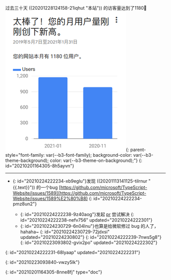 过去三十天 ((20201228124158-21iqhut "本站"))  的访客量达到了1180🎉 ![image.png](assets/20210205154758-iayt2fb-image.png){: parent-style="font-family: var(--b3-font-family); background-color: var(--b3-theme-background); color: var(--b3-theme-on-background);"}
{: id="20210201164305-8h5ayvn"}

---

- {: id="20210224222234-xb9eglu"}发现 ((20201113141125-tilrnur "{{.text}}"))  的一个bug [https://github.com/microsoft/TypeScript-Website/issues/1589](https://github.com/microsoft/TypeScript-Website/issues/1589%E2%80%B8)
  {: id="20210224222234-pmz8un2"}

  - {: id="20210224222238-9z40aog"}发起 [pr](https://github.com/microsoft/TypeScript-Website/pull/1594) 尝试解决
    {: id="20210224222238-nefv756" updated="20210224222301"}
  - {: id="20210224230729-6n04lnu"}也算是给微软修过 bug 的人了， hahaha~
    {: id="20210224230729-72jdxsi" updated="20210224230802"}
  {: id="20210224222239-7nws5g8"}
{: id="20210223093802-gvix2po" updated="20210224222302"}

{: id="20210224222231-68lyaap" updated="20210224222231"}

{: id="20210223093840-vwzy5lk"}


{: id="20210201164305-8nne8fj" type="doc"}
